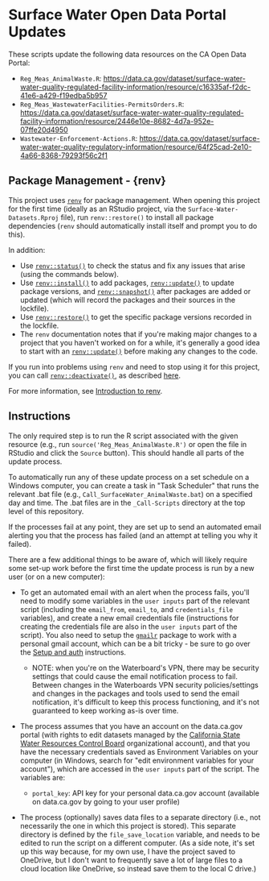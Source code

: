 # Surface Water Open Data Portal Updates

These scripts update the following data resources on the CA Open Data Portal:

-   `Reg_Meas_AnimalWaste.R`: <https://data.ca.gov/dataset/surface-water-water-quality-regulated-facility-information/resource/c16335af-f2dc-41e6-a429-f19edba5b957>
-   `Reg_Meas_WastewaterFacilities-PermitsOrders.R`: <https://data.ca.gov/dataset/surface-water-water-quality-regulated-facility-information/resource/2446e10e-8682-4d7a-952e-07ffe20d4950>
-   `Wastewater-Enforcement-Actions.R`: <https://data.ca.gov/dataset/surface-water-water-quality-regulatory-information/resource/64f25cad-2e10-4a66-8368-79293f56c2f1>

## Package Management - {renv}

This project uses [`renv`](https://rstudio.github.io/renv/articles/renv.html) for package management. When opening this project for the first time (ideally as an RStudio project, via the `Surface-Water-Datasets.Rproj` file), run `renv::restore()` to install all package dependencies (`renv` should automatically install itself and prompt you to do this).

In addition:

-   Use [`renv::status()`](https://rstudio.github.io/renv/reference/status.html) to check the status and fix any issues that arise (using the commands below).
-   Use [`renv::install()`](https://rstudio.github.io/renv/reference/install.html) to add packages, [`renv::update()`](https://rstudio.github.io/renv/reference/update.html) to update package versions, and [`renv::snapshot()`](https://rstudio.github.io/renv/reference/snapshot.html) after packages are added or updated (which will record the packages and their sources in the lockfile).
-   Use [`renv::restore()`](https://rstudio.github.io/renv/reference/restore.html) to get the specific package versions recorded in the lockfile.
-   The `renv` documentation notes that if you're making major changes to a project that you haven't worked on for a while, it's generally a good idea to start with an [`renv::update()`](https://rstudio.github.io/renv/reference/update.html) before making any changes to the code.

If you run into problems using `renv` and need to stop using it for this project, you can call [`renv::deactivate()`](https://rstudio.github.io/renv/reference/activate.html), as described [here](https://rstudio.github.io/renv/articles/renv.html#uninstalling-renv).

For more information, see [Introduction to renv](https://rstudio.github.io/renv/articles/renv.html).

## Instructions

The only required step is to run the R script associated with the given resource (e.g., run `source('Reg_Meas_AnimalWaste.R')` or open the file in RStudio and click the `Source` button). This should handle all parts of the update process.

To automatically run any of these update process on a set schedule on a Windows computer, you can create a task in "Task Scheduler" that runs the relevant .bat file (e.g., `Call_SurfaceWater_AnimalWaste.bat`) on a specified day and time. The .bat files are in the `_Call-Scripts` directory at the top level of this repository.

If the processes fail at any point, they are set up to send an automated email alerting you that the process has failed (and an attempt at telling you why it failed).

There are a few additional things to be aware of, which will likely require some set-up work before the first time the update process is run by a new user (or on a new computer):

-   To get an automated email with an alert when the process fails, you'll need to modify some variables in the `user inputs` part of the relevant script (including the `email_from`, `email_to`, and `credentials_file` variables), and create a new email credentials file (instructions for creating the credentials file are also in the `user inputs` part of the script). You also need to setup the [`gmailr`](https://github.com/r-lib/gmailr) package to work with a personal gmail account, which can be a bit tricky - be sure to go over the [Setup and auth](https://github.com/r-lib/gmailr#setup-and-auth) instructions.

    -   NOTE: when you're on the Waterboard's VPN, there may be security settings that could cause the email notification process to fail. Between changes in the Waterboards VPN security policies/settings and changes in the packages and tools used to send the email notification, it's difficult to keep this process functioning, and it's not guaranteed to keep working as-is over time.

-   The process assumes that you have an account on the data.ca.gov portal (with rights to edit datasets managed by the [California State Water Resources Control Board](https://data.ca.gov/organization/california-state-water-resources-control-board) organizational account), and that you have the necessary credentials saved as Environment Variables on your computer (in Windows, search for "edit environment variables for your account"), which are accessed in the `user inputs` part of the script. The variables are:

    -   `portal_key`: API key for your personal data.ca.gov account (available on data.ca.gov by going to your user profile)

-   The process (optionally) saves data files to a separate directory (i.e., not necessarily the one in which this project is stored). This separate directory is defined by the `file_save_location` variable, and needs to be edited to run the script on a different computer. (As a side note, it's set up this way because, for my own use, I have the project saved to OneDrive, but I don't want to frequently save a lot of large files to a cloud location like OneDrive, so instead save them to the local C drive.)
